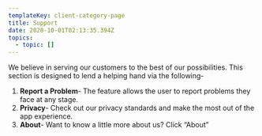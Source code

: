 ```yaml
---
templateKey: client-category-page
title: Support
date: 2020-10-01T02:13:35.394Z
topics:
  - topic: []
---
```

We believe in serving our customers to the best of our possibilities. This section is designed to lend a helping hand via the following-

1. **Report a Problem**- The feature allows the user to report problems they face at any stage.
2. **Privacy**- Check out our privacy standards and make the most out of the app experience. 
3. **About**- Want to know a little more about us? Click “About”
